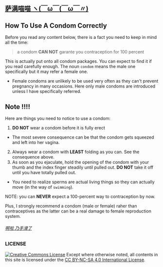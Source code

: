 ## [萨满喵喵 ヽ(￣ω￣(￣ω￣〃)](https://emlvirus.github.io/)

## How To Use A Condom Correctly

Before you read any content below, there is a fact you need to keep in mind all the time:

> a condom **CAN NOT** garante you contraception for 100 percent

This is actually put onto all condom packages. You can expect to find it if you read carefully enough.
The noun `condom` means the male one specifically but it may refer a female one.

* Female condoms are unlikely to be used very often as they can't prevent pregnancy in many occasions. Here only male condoms are introduced unless I have specifically referred.

## Note !!!!

Here are things you need to notice to use a condom:

1. **DO NOT** wear a condom before it is fully erect
* The most severe consequence can be that the condom gets squeezed and left into her vagina.
2. Always wear a condom with **LEAST** folding as you can. See the consequence above.
3. As soon as you ejaculate, hold the opening of the condom with your thumb and the index finger steadily until pulled out. **DO NOT** take it off until you have totally pulled out.
* You need to realize sperms are actual living things so they can actually move (in the way of `swimming`).

NOTE: you can **NEVER** expect a 100-percent way to contraception by now.

Plus, I strongly recommend a condom (male or female) raher than contraceptives as the latter can be a real damage to female reproduction system.


###### [啊啦 乃手滑了](..\homepage.html#table-of-contents)

### LICENSE
<a rel="license" href="http://creativecommons.org/licenses/by-nc-sa/4.0/"><img alt="Creative Commons License" style="border-width:0" src="https://i.creativecommons.org/l/by-nc-sa/4.0/88x31.png" /></a> Except where otherwise noted, all contents in this site is licensed under the <a rel="license" href="http://creativecommons.org/licenses/by-nc-sa/4.0/">CC BY-NC-SA 4.0 International License</a>.
